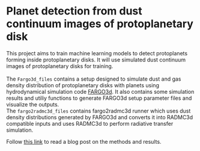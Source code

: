 # Planet detection from dust continuum images of protoplanetary disk


This project aims to train machine learning models to detect protoplanets forming inside protoplanetary disks. It will use simulated dust continuum images of protoplanetary disks for training. 
\
\
The `Fargo3d_files` contains a setup designed to simulate dust and gas density distribution of protoplanetary disks with planets using hydrodynamical simulation code [FARGO3d](https://fargo3d.bitbucket.io/download.html). It also contains some simulation results and utiliy functions to generate FARGO3d setup parameter files and visualize the outputs.
\
The `fargo2radmc3d_files` contains fargo2radmc3d runner which uses dust density distributions generated by FARGO3d and converts it into RADMC3d compatible inputs and uses RADMC3d to perform radiative transfer simulation.


Follow [this link](https://medium.com/@mihirtripathi97/exxa-detecting-planets-in-dusty-disks-bd5a7db30cc8) to read a blog post on the methods and results.
